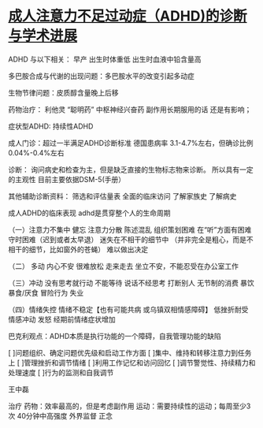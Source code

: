 # [成人注意力不足过动症（ADHD)的诊断与学术进展](https://github.com/QiYongchuan/MyGitBlog/issues/118)

ADHD 与以下相关：
早产
出生时体重低
出生时血液中铅含量高

多巴胺合成与代谢的出现问题：多巴胺水平的改变引起多动症

生物节律问题：皮质醇含量晚上后移


药物治疗：
利他灵  “聪明药”  中枢神经兴奋药  副作用长期服用的话 还是有影响；

症状型ADHD:
持续性ADHD

成人门诊：超过一半满足ADHD诊断标准
德国患病率 3.1-4.7%左右，但确诊比例 0.04%-0.4%左右

诊断：
询问病史和检查为主，但是缺乏直接的生物标志物来诊断。 所以具有一定的主观性
目前主要依据DSM-5(手册）

其他辅助诊断资料：
筛选和评估量表
全面的临床访问
了解家族史
了解病史


成人ADHD的临床表现
adhd是贯穿整个人的生命周期

（一）注意力不集中
健忘
注意力分散
陈述混乱
组织策划困难
在“听”方面有困难
守时困难（迟到或者太早退）
迷失在不相干的细节中 （并非完全是粗心，而是不相干的细节，比如窗外的苍蝇）
难以做出决定


（二） 多动
内心不安
很难放松
走来走去
坐立不安，不能忍受在办公室工作


（三）冲动
没有思考就行动
不能等待
说话不经思考
打断别人
无节制的消费
暴饮暴食/厌食
冒险行为
失业

（四）情绪失控
情绪不稳定【也有可能共病 或乌镇双相情感障碍】
低挫折耐受
情感冲动
发怒
经期前情绪症状增加


巴克利观点：ADHD本质是执行功能的一个障碍，自我管理功能的缺陷

[ ]问题组织、确定问题优先级和启动工作方面
[ ]集中、维持和转移注意力到任务上
[ ]管理挫折和调节情绪
[ ]利用工作记忆和访问回忆
[ ]调节警觉性、持续精力和处理速度
[ ]行为的监测和自我调节


王中磊

治疗
药物：效率最高的，但是考虑副作用
运动：需要持续性的运动；每周至少3次 40分钟中高强度
外界监督
正念


